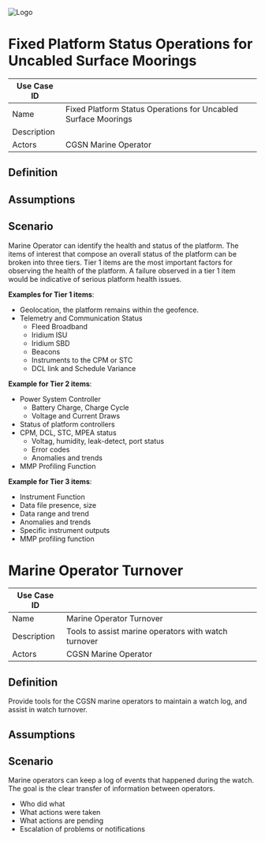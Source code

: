![Logo](http://asascience.com/images/logo.png)
# Fixed Platform Status Operations for Uncabled Surface Moorings

| Use Case ID |     |
|-------------|---------------------------------------------------------|
| Name | Fixed Platform Status Operations for Uncabled Surface Moorings |
| Description |                                                         |
| Actors | CGSN Marine Operator                                         |

## Definition

## Assumptions

## Scenario

Marine Operator can identify the health and status of the platform. The items of interest that compose an overall status
of the platform can be broken into three tiers. Tier 1 items are the most important factors for observing the health of
the platform. A failure observed in a tier 1 item would be indicative of serious platform health issues.

__Examples for Tier 1 items__:

 - Geolocation, the platform remains within the geofence.
 - Telemetry and Communication Status
   - Fleed Broadband
   - Iridium ISU
   - Iridium SBD
   - Beacons
   - Instruments to the CPM or STC
   - DCL link and Schedule Variance

__Example for Tier 2 items__:

 - Power System Controller
   - Battery Charge, Charge Cycle
   - Voltage and Current Draws
 - Status of platform controllers
 - CPM, DCL, STC, MPEA status
   - Voltag, humidity, leak-detect, port status
   - Error codes
   - Anomalies and trends
 - MMP Profiling Function

__Example for Tier 3 items__:

 - Instrument Function
  - Data file presence, size
  - Data range and trend
  - Anomalies and trends
  - Specific instrument outputs
 - MMP profiling function


# Marine Operator Turnover

| Use Case ID   |                                                           |
| ------------- | --------------------------------------------------------- |
| Name          | Marine Operator Turnover                                  |
| Description   | Tools to assist marine operators with watch turnover      |
| Actors        | CGSN Marine Operator                                      |

## Definition

Provide tools for the CGSN marine operators to maintain a watch log, and assist in watch turnover.

## Assumptions

## Scenario

Marine operators can keep a log of events that happened during the watch. The goal is the clear transfer of information between operators.

 - Who did what
 - What actions were taken
 - What actions are pending
 - Escalation of problems or notifications


